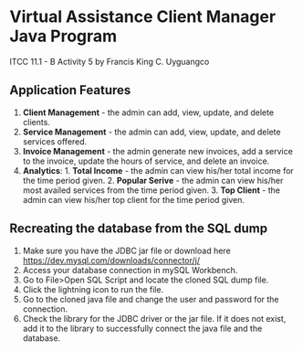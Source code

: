 # Virtual Assistance Client Manager Java Program

ITCC 11.1 - B Activity 5 by Francis King C. Uyguangco


## Application Features

1. **Client Management** - the admin can add, view, update, and delete clients. 
2. **Service Management** - the admin can add, view, update, and delete services offered.
3. **Invoice Management** - the admin generate new invoices, add a service to the invoice, update the hours of service,
                and delete an invoice.
4. **Analytics**: 
        1. **Total Income** - the admin can view his/her total income for the time period given.
        2. **Popular Serive** - the admin can view his/her most availed services from the time period given.
        3. **Top Client** - the admin can view his/her top client for the time period given.

## Recreating the database from the SQL dump

1. Make sure you have the JDBC jar file or download here https://dev.mysql.com/downloads/connector/j/
2. Access your database connection in mySQL Workbench.
3. Go to File>Open SQL Script and locate the cloned SQL dump file.
4. Click the lightning icon to run the file.
5. Go to the cloned java file and change the user and password for the connection.
6. Check the library for the JDBC driver or the jar file. If it does not exist, add it to the library to successfully 
        connect the java file and the database.

